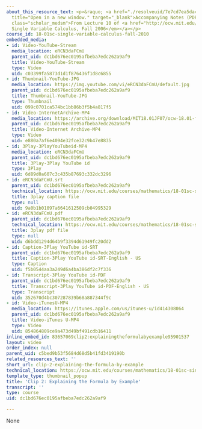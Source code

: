 ```yaml
---
about_this_resource_text: <p>&raquo; <a href="./resolveuid/7e7cd7ea5dacc66997a9f15d1d6cb762"
  title="Open in a new window." target="_blank">Accompanying Notes (PDF)</a></p> <p
  class="scholar_medsm">From Lecture 10 of <a href="http://ocw.mit.edu/courses/mathematics/18-01-single-variable-calculus-fall-2006/video-lectures/"><em>18.01
  Single Variable Calculus, Fall 2006</em></a></p>
course_id: 18-01sc-single-variable-calculus-fall-2010
embedded_media:
- id: Video-YouTube-Stream
  media_location: eRCN3daFCmU
  parent_uid: dc1bd676ec0195afbeba7edc262a9af9
  title: Video-YouTube-Stream
  type: Video
  uid: c03399fa5873d1d1f876436f1d8c6855
- id: Thumbnail-YouTube-JPG
  media_location: https://img.youtube.com/vi/eRCN3daFCmU/default.jpg
  parent_uid: dc1bd676ec0195afbeba7edc262a9af9
  title: Thumbnail-YouTube-JPG
  type: Thumbnail
  uid: 099c0701ca574bc1bb86b3f5b4a817f5
- id: Video-InternetArchive-MP4
  media_location: https://archive.org/download/MIT18.01JF07/ocw-18.01-f07-lec10_300k.mp4
  parent_uid: dc1bd676ec0195afbeba7edc262a9af9
  title: Video-Internet Archive-MP4
  type: Video
  uid: e880a7af6e4094e32fce32c9b47e8835
- id: 3Play-3PlayYouTubeid-MP4
  media_location: eRCN3daFCmU
  parent_uid: dc1bd676ec0195afbeba7edc262a9af9
  title: 3Play-3Play YouTube id
  type: 3Play
  uid: 6d89d0a607c3c435b87693c332dc3296
- id: eRCN3daFCmU.srt
  parent_uid: dc1bd676ec0195afbeba7edc262a9af9
  technical_location: https://ocw.mit.edu/courses/mathematics/18-01sc-single-variable-calculus-fall-2010/unit-2-applications-of-differentiation/part-a-approximation-and-curve-sketching/session-25-introduction-to-quadratic-appoximation/clip-2-explaining-the-formula-by-example/eRCN3daFCmU.srt
  title: 3play caption file
  type: null
  uid: 9a0b1b01097a6641612509cb04995329
- id: eRCN3daFCmU.pdf
  parent_uid: dc1bd676ec0195afbeba7edc262a9af9
  technical_location: https://ocw.mit.edu/courses/mathematics/18-01sc-single-variable-calculus-fall-2010/unit-2-applications-of-differentiation/part-a-approximation-and-curve-sketching/session-25-introduction-to-quadratic-appoximation/clip-2-explaining-the-formula-by-example/eRCN3daFCmU.pdf
  title: 3play pdf file
  type: null
  uid: d6bdd1294d64b9f3394d61949fc20dd2
- id: Caption-3Play YouTube id-SRT
  parent_uid: dc1bd676ec0195afbeba7edc262a9af9
  title: Caption-3Play YouTube id-SRT-English - US
  type: Caption
  uid: f5b0544aa3a249d6a4ba386df2c7f336
- id: Transcript-3Play YouTube id-PDF
  parent_uid: dc1bd676ec0195afbeba7edc262a9af9
  title: Transcript-3Play YouTube id-PDF-English - US
  type: Transcript
  uid: 352670d4bc307287839b68a887344f9c
- id: Video-iTunesU-MP4
  media_location: https://itunes.apple.com/us/itunes-u/id414308064
  parent_uid: dc1bd676ec0195afbeba7edc262a9af9
  title: Video-iTunes U-MP4
  type: Video
  uid: 854864809ce9a473d49bf491cdb16411
inline_embed_id: 83657069clip2:explainingtheformulabyexample95901537
layout: video
order_index: null
parent_uid: c5bed9b53f5684d68d5b41fd3419190b
related_resources_text: ''
short_url: clip-2-explaining-the-formula-by-example
technical_location: https://ocw.mit.edu/courses/mathematics/18-01sc-single-variable-calculus-fall-2010/unit-2-applications-of-differentiation/part-a-approximation-and-curve-sketching/session-25-introduction-to-quadratic-appoximation/clip-2-explaining-the-formula-by-example
template_type: thumbnail_popup
title: 'Clip 2: Explaining the Formula by Example'
transcript: ''
type: course
uid: dc1bd676ec0195afbeba7edc262a9af9

---
```

None